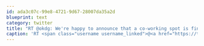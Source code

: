 ```yaml
---
id: ada3c07c-99e8-4721-9d67-28007da35a2d
blueprint: text
category: twitter
title: "RT @okdg: We're happy to announce that a co-working spot is finally coming to the Okanagan.  Check it out here: http://okcolab.com"
caption: 'RT <span class="username username_linked">@<a href="https://twitter.com/okdg" title="OKDG">okdg</a></span>: We''re happy to announce that a co-working spot is finally coming to the Okanagan.  Check it out here: http://okcolab.com'
---
```

